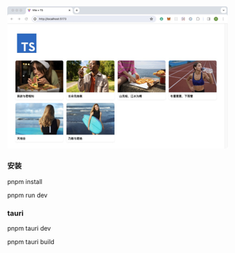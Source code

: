 ![Image 示例](https://github.com/vinistudy/autoImglist/blob/main/index.jpg)
### 安装

pnpm install

pnpm run dev


### tauri

pnpm tauri dev

pnpm tauri build